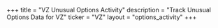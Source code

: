 +++
title = "VZ Unusual Options Activity"
description = "Track Unusual Options Data for VZ"
ticker = "VZ"
layout = "options_activity"
+++

